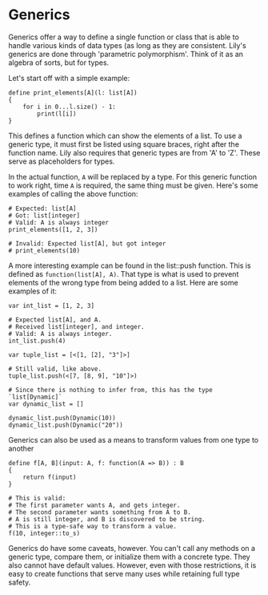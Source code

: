 Generics
========

Generics offer a way to define a single function or class that is able to handle various kinds of data types (as long as they are consistent. Lily's generics are done through 'parametric polymorphism'. Think of it as an algebra of sorts, but for types.

Let's start off with a simple example:

```
define print_elements[A](l: list[A])
{
    for i in 0...l.size() - 1:
        print(l[i])
}
```

This defines a function which can show the elements of a list. To use a generic type, it must first be listed using square braces, right after the function name. Lily also requires that generic types are from 'A' to 'Z'. These serve as placeholders for types.

In the actual function, `A` will be replaced by a type. For this generic function to work right, time `A` is required, the same thing must be given. Here's some examples of calling the above function:

```
# Expected: list[A]
# Got: list[integer]
# Valid: A is always integer
print_elements([1, 2, 3])

# Invalid: Expected list[A], but got integer
# print_elements(10)
```

A more interesting example can be found in the list::push function. This is defined as `function(list[A], A)`. That type is what is used to prevent elements of the wrong type from being added to a list. Here are some examples of it:

```
var int_list = [1, 2, 3]

# Expected list[A], and A.
# Received list[integer], and integer.
# Valid: A is always integer.
int_list.push(4)

var tuple_list = [<[1, [2], "3"]>]

# Still valid, like above.
tuple_list.push(<[7, [8, 9], "10"]>)

# Since there is nothing to infer from, this has the type `list[Dynamic]`
var dynamic_list = []

dynamic_list.push(Dynamic(10))
dynamic_list.push(Dynamic("20"))
```

Generics can also be used as a means to transform values from one type to another

```
define f[A, B](input: A, f: function(A => B)) : B
{
    return f(input)
}

# This is valid:
# The first parameter wants A, and gets integer.
# The second parameter wants something from A to B.
# A is still integer, and B is discovered to be string.
# This is a type-safe way to transform a value.
f(10, integer::to_s)
```

Generics do have some caveats, however. You can't call any methods on a generic type, compare them, or initialize them with a concrete type. They also cannot have default values. However, even with those restrictions, it is easy to create functions that serve many uses while retaining full type safety.
